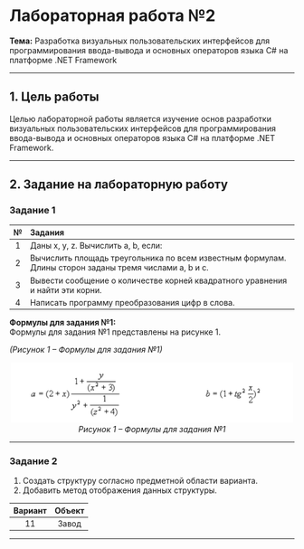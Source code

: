 # Лабораторная работа №2  
**Тема:** Разработка визуальных пользовательских интерфейсов для программирования ввода-вывода и основных операторов языка C# на платформе .NET Framework

---

## 1. Цель работы  

Целью лабораторной работы является изучение основ разработки визуальных пользовательских интерфейсов для программирования ввода-вывода и основных операторов языка C# на платформе .NET Framework.

---

## 2. Задание на лабораторную работу  

### Задание 1

| № | Задания |
|:-:|:--------|
| 1 | Даны x, y, z. Вычислить a, b, если: |
| 2 | Вычислить площадь треугольника по всем известным формулам. Длины сторон заданы тремя числами a, b и c. |
| 3 | Вывести сообщение о количестве корней квадратного уравнения и найти эти корни. |
| 4 | Написать программу преобразования цифр в слова. |

**Формулы для задания №1:**  
Формулы для задания №1 представлены на рисунке 1.  

*(Рисунок 1 – Формулы для задания №1)*

<p align="center">
  <img src="Resources/Lab2_net.jpg" alt="Формулы для задания №1" width="500"/>
  <br>
  <em>Рисунок 1 – Формулы для задания №1</em>
</p>


---

### Задание 2  

1. Создать структуру согласно предметной области варианта.
2. Добавить метод отображения данных структуры.

| Вариант | Объект |
|:--------:|:------:|
| 11 | Завод |

---

